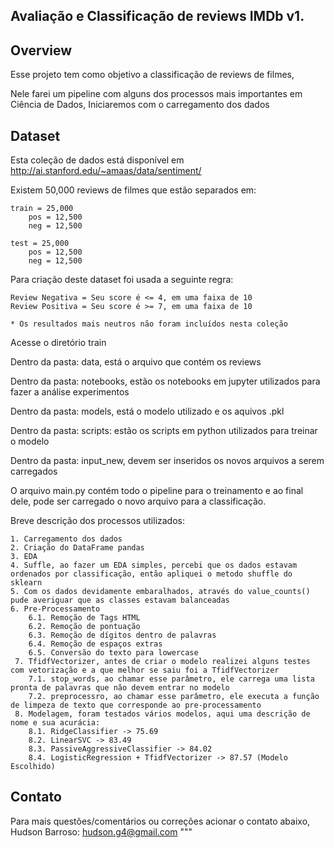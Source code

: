## Avaliação e Classificação de reviews IMDb v1.

## Overview

Esse projeto tem como objetivo a classificação de reviews de filmes,

Nele farei um pipeline com alguns dos processos mais importantes em Ciência de Dados,
Iniciaremos com o carregamento dos dados

## Dataset

Esta coleção de dados está disponível em http://ai.stanford.edu/~amaas/data/sentiment/

Existem 50,000 reviews de filmes que estão separados em:

    train = 25,000    
        pos = 12,500        
        neg = 12,500

    test = 25,000    
        pos = 12,500        
        neg = 12,500
        
Para criação deste dataset foi usada a seguinte regra:

    Review Negativa = Seu score é <= 4, em uma faixa de 10    
    Review Positiva = Seu score é >= 7, em uma faixa de 10
    
    * Os resultados mais neutros não foram incluídos nesta coleção

Acesse o diretório train

Dentro da pasta: data, está o arquivo que contém os reviews

Dentro da pasta: notebooks, estão os notebooks em jupyter utilizados para fazer a análise experimentos

Dentro da pasta: models, está o modelo utilizado e os aquivos .pkl

Dentro da pasta: scripts: estão os scripts em python utilizados para treinar o modelo

Dentro da pasta: input_new, devem ser inseridos os novos arquivos a serem carregados


O arquivo main.py contém todo o pipeline para o treinamento e ao final dele, pode ser carregado o novo arquivo para a classificação.

Breve descrição dos processos utilizados:

    1. Carregamento dos dados
    2. Criação do DataFrame pandas
    3. EDA
    4. Suffle, ao fazer um EDA simples, percebi que os dados estavam ordenados por classificação, então apliquei o metodo shuffle do sklearn
    5. Com os dados devidamente embaralhados, através do value_counts() pude averiguar que as classes estavam balanceadas
    6. Pre-Processamento
        6.1. Remoção de Tags HTML
        6.2. Remoção de pontuação
        6.3. Remoção de dígitos dentro de palavras
        6.4. Remoção de espaços extras
        6.5. Conversão do texto para lowercase
     7. TfidfVectorizer, antes de criar o modelo realizei alguns testes com vetorização e a que melhor se saiu foi a TfidfVectorizer
        7.1. stop_words, ao chamar esse parâmetro, ele carrega uma lista pronta de palavras que não devem entrar no modelo
        7.2. preprocessro, ao chamar esse parâmetro, ele executa a função de limpeza de texto que corresponde ao pre-processamento
     8. Modelagem, foram testados vários modelos, aqui uma descrição de nome e sua acurácia:
        8.1. RidgeClassifier -> 75.69
        8.2. LinearSVC -> 83.49
        8.3. PassiveAggressiveClassifier -> 84.02
        8.4. LogisticRegression + TfidfVectorizer -> 87.57 (Modelo Escolhido)
        
            

## Contato

Para mais questões/comentários ou correções acionar o contato abaixo, Hudson Barroso:
hudson.g4@gmail.com
"""
